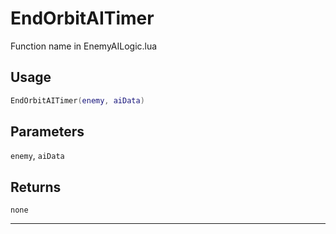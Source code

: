 # EndOrbitAITimer
Function name in EnemyAILogic.lua
## Usage
```lua
EndOrbitAITimer(enemy, aiData)
```
## Parameters
`enemy`, `aiData`
## Returns
`none`

---